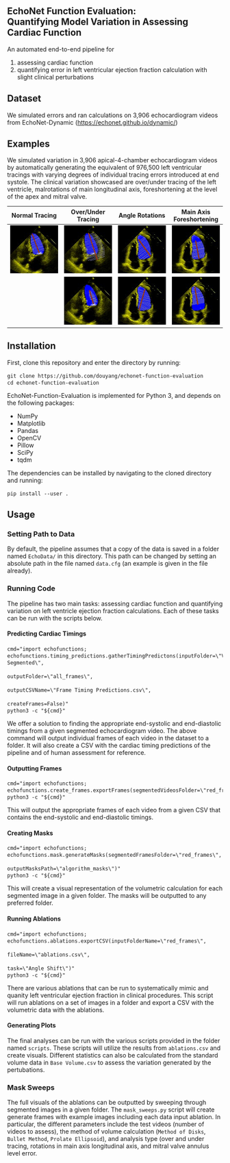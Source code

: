 ## EchoNet Function Evaluation:<br/>Quantifying Model Variation in Assessing Cardiac Function

An automated end-to-end pipeline for  
1) assessing cardiac function
2) quantifying error in left ventricular ejection fraction calculation with slight clinical perturbations

## Dataset
We simulated errors and ran calculations on 3,906 echocardiogram videos from EchoNet-Dynamic (https://echonet.github.io/dynamic/)

## Examples
We simulated variation in 3,906 apical-4-chamber echocardiogram videos by automatically generating the equivalent of 976,500 left ventricular tracings with varying degrees of individual tracing errors introduced at end systole. The clinical variation showcased are over/under tracing of the left ventricle, malrotations of main longitudinal axis, foreshortening at the level of the apex and mitral valve. 

| Normal Tracing | Over/Under<br/> Tracing | Angle Rotations | Main Axis<br/> Foreshortening |
|---------------------------------| ----------------------------------   | -------------------------------- | ------------------------------ |
| ![](docs/media/Normal.png) | ![](docs/media/Overtrace.png) | ![](docs/media/PositiveAngle.png) | ![](docs/media/Top.png) |
|                                              | ![](docs/media/Undertrace.png) | ![](docs/media/NegativeAngle.png) | ![](docs/media/Bottom.png) |


## Installation
First, clone this repository and enter the directory by running:
```
git clone https://github.com/douyang/echonet-function-evaluation
cd echonet-function-evaluation
```

EchoNet-Function-Evaluation is implemented for Python 3, and depends on the following packages:
* NumPy
* Matplotlib
* Pandas
* OpenCV
* Pillow
* SciPy
* tqdm

The dependencies can be installed by navigating to the cloned directory and running:
```
pip install --user .
```

## Usage
### Setting Path to Data
By default, the pipeline assumes that a copy of the data is saved in a folder named ```EchoData/``` in this directory. This path can be changed by setting an absolute path in the file named ```data.cfg``` (an example is given in the file already).

### Running Code
The pipeline has two main tasks: assessing cardiac function and quantifying variation on left ventricle ejection fraction calculations. Each of these tasks can be run with the scripts below.

#### Predicting Cardiac Timings
```
cmd="import echofunctions; echofunctions.timing_predictions.gatherTimingPredictons(inputFolder=\"Videos-Segmented\",
                                                            outputFolder=\"all_frames\", 
                                                            outputCSVName=\"Frame Timing Predictions.csv\",
                                                            createFrames=False)"
python3 -c "${cmd}"
```
We offer a solution to finding the appropriate end-systolic and end-diastolic timings from a given segmented echocardiogram video. The above command will output individual frames of each video in the dataset to a folder. It will also create a CSV with the cardiac timing predictions of the pipeline and of human assessment for reference. 

#### Outputting Frames
```
cmd="import echofunctions; echofunctions.create_frames.exportFrames(segmentedVideosFolder=\"red_frames\")"
python3 -c "${cmd}"
```
This will output the appropriate frames of each video from a given CSV that contains the end-systolic and end-diastolic timings. 

#### Creating Masks
```
cmd="import echofunctions; echofunctions.mask.generateMasks(segmentedFramesFolder=\"red_frames\",
                                                      outputMasksPath=\"algorithm_masks\")"
python3 -c "${cmd}"
```
This will create a visual representation of the volumetric calculation for each segmented image in a given folder. The masks will be outputted to any preferred folder.

#### Running Ablations
```
cmd="import echofunctions; echofunctions.ablations.exportCSV(inputFolderName=\"red_frames\", 
                                                            fileName=\"ablations.csv\",
                                                            task=\"Angle Shift\")"
python3 -c "${cmd}"
```
There are various ablations that can be run to systematically mimic and quanity left ventricular ejection fraction in clinical procedures. This script will run ablations on a set of images in a folder and export a CSV with the volumetric data with the ablations. 

#### Generating Plots
The final analyses can be run with the various scripts provided in the folder named ```scripts```. These scripts will utilize the results from ```ablations.csv``` and create visuals. Different statistics can also be calculated from the standard volume data in ```Base Volume.csv``` to assess the variation generated by the pertubations.  

### Mask Sweeps
The full visuals of the ablations can be outputted by sweeping through segmented images in a given folder. The ```mask_sweeps.py``` script will create generate frames with example images including each data input ablation. In particular, the different parameters include the test videos (number of videos to assess), the method of volume calculation (```Method of Disks```, ```Bullet Method```, ```Prolate Ellipsoid```), and analysis type (over and under tracing, rotations in main axis longitudinal axis, and mitral valve annulus level error.  
